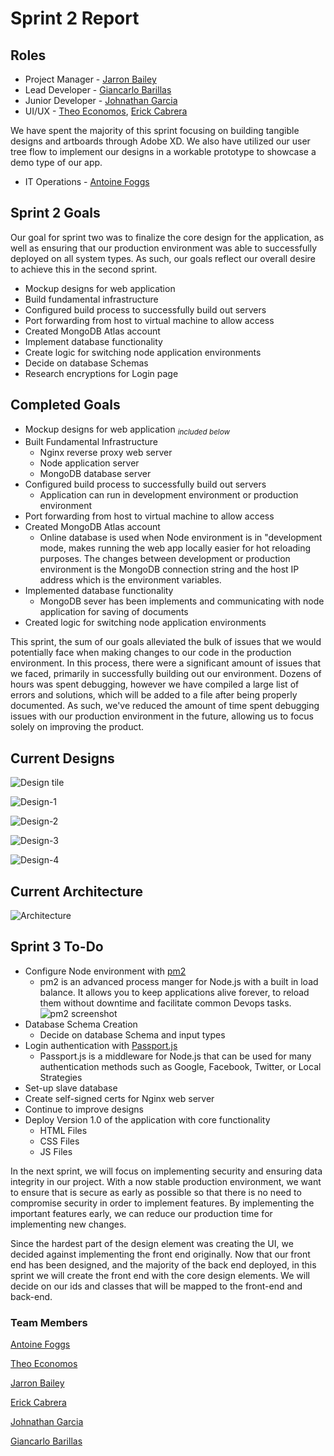 # Sprint 2 Report

## Roles

- Project Manager - [Jarron Bailey](https://github.com/jarronb)
- Lead Developer - [Giancarlo Barillas](https://github.com/giancarlobarillas)
- Junior Developer - [Johnathan Garcia](https://github.com/)
- UI/UX - [Theo Economos](https://github.com/teconomo), [Erick Cabrera](https://github.com/ecabrera796)

We have spent the majority of this sprint focusing on building tangible designs and artboards through Adobe XD. We also have utilized our user tree flow to implement our designs in a workable prototype to showcase a demo type of our app.

- IT Operations - [Antoine Foggs](https://github.com/AFoggs)

## Sprint 2 Goals

Our goal for sprint two was to finalize the core design for the application, as well as ensuring that our production environment was able to successfully deployed on all system types. As such, our goals reflect our overall desire to achieve this in the second sprint.

- Mockup designs for web application
- Build fundamental infrastructure
- Configured build process to successfully build out servers
- Port forwarding from host to virtual machine to allow access
- Created MongoDB Atlas account
- Implement database functionality
- Create logic for switching node application environments
- Decide on database Schemas
- Research encryptions for Login page

## Completed Goals

- Mockup designs for web application <sub>_included below_<sub/>
- Built Fundamental Infrastructure
  - Nginx reverse proxy web server
  - Node application server
  - MongoDB database server
- Configured build process to successfully build out servers
  - Application can run in development environment or production environment
- Port forwarding from host to virtual machine to allow access
- Created MongoDB Atlas account
  - Online database is used when Node environment is in "development mode, makes running the web app locally easier for hot reloading purposes. The changes between development or production environment is the MongoDB connection string and the host IP address which is the environment variables.
- Implemented database functionality
  - MongoDB sever has been implements and communicating with node application for saving of documents
- Created logic for switching node application environments

This sprint, the sum of our goals alleviated the bulk of issues that we would potentially face when making changes to our code in the production environment. In this process, there were a significant amount of issues that we faced, primarily in successfully building out our environment. Dozens of hours was spent debugging, however we have compiled a large list of errors and solutions, which will be added to a file after being properly documented. As such, we've reduced the amount of time spent debugging issues with our production environment in the future, allowing us to focus solely on improving the product.

## Current Designs

![Design tile](https://github.com/illinoistech-itm/2019-team-09f/tree/master/images/sprint2/designs-title.PNG)

![Design-1](https://github.com/illinoistech-itm/2019-team-09f/tree/master/images/sprint2/design1.PNG)

![Design-2](https://github.com/illinoistech-itm/2019-team-09f/tree/master/images/sprint2/design2.PNG)

![Design-3](https://github.com/illinoistech-itm/2019-team-09f/tree/master/images/sprint2/design3.PNG)

![Design-4](https://github.com/illinoistech-itm/2019-team-09f/tree/master/images/sprint2/design4.PNG)

## Current Architecture

![Architecture](https://github.com/illinoistech-itm/2019-team-09f/tree/master/images/sprint2/arc1.PNG)

## Sprint 3 To-Do

- Configure Node environment with [pm2](http://pm2.keymetrics.io/)
  - pm2 is an advanced process manger for Node.js with a built in load balance. It allows you to keep applications alive forever, to reload them without downtime and facilitate common Devops tasks.  
    ![pm2 screenshot](https://github.com/illinoistech-itm/2019-team-09f/tree/master/images/sprint2/pm2.PNG)
- Database Schema Creation
  - Decide on database Schema and input types
- Login authentication with [Passport.js](http://www.passportjs.org/)
  - Passport.js is a middleware for Node.js that can be used for many authentication methods such as Google, Facebook, Twitter, or Local Strategies
- Set-up slave database
- Create self-signed certs for Nginx web server
- Continue to improve designs
- Deploy Version 1.0 of the application with core functionality
  - HTML Files
  - CSS Files
  - JS Files

In the next sprint, we will focus on implementing security and ensuring data integrity in our project. With a now stable production environment, we want to ensure that is secure as early as possible so that there is no need to compromise security in order to implement features. By implementing the important features early, we can reduce our production time for implementing new changes.

Since the hardest part of the design element was creating the UI, we decided against implementing the front end originally. Now that our front end has been designed, and the majority of the back end deployed, in this sprint we will create the front end with the core design elements. We will decide on our ids and classes that will be mapped to the front-end and back-end.

### Team Members

[Antoine Foggs](https://github.com/AFoggs)

[Theo Economos](https://github.com/teconomo)

[Jarron Bailey](https://github.com/jarronb)

[Erick Cabrera](https://github.com/ecabrera796)

[Johnathan Garcia](https://github.com/)

[Giancarlo Barillas](https://github.com/giancarlobarillas)
